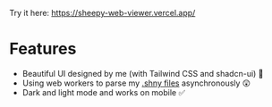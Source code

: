 Try it here: https://sheepy-web-viewer.vercel.app/

# Features
- Beautiful UI designed by me (with Tailwind CSS and shadcn-ui) 🥰
- Using web workers to parse my [.shny files](https://github.com/nukmuk/mc-3d-animation-gyatt-particle#custom-shiny-shny-file-format-%EF%B8%8F) asynchronously 😲
- Dark and light mode and works on mobile ✅
